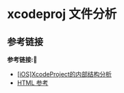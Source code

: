 # xcodeproj 文件分析


## 参考链接
**参考链接:🔗**
+ [[iOS]XcodeProject的内部结构分析](https://www.jianshu.com/p/50cc564b58ce)
+ [HTML 参考](https://developer.mozilla.org/zh-CN/docs/Web/HTML/Reference)
